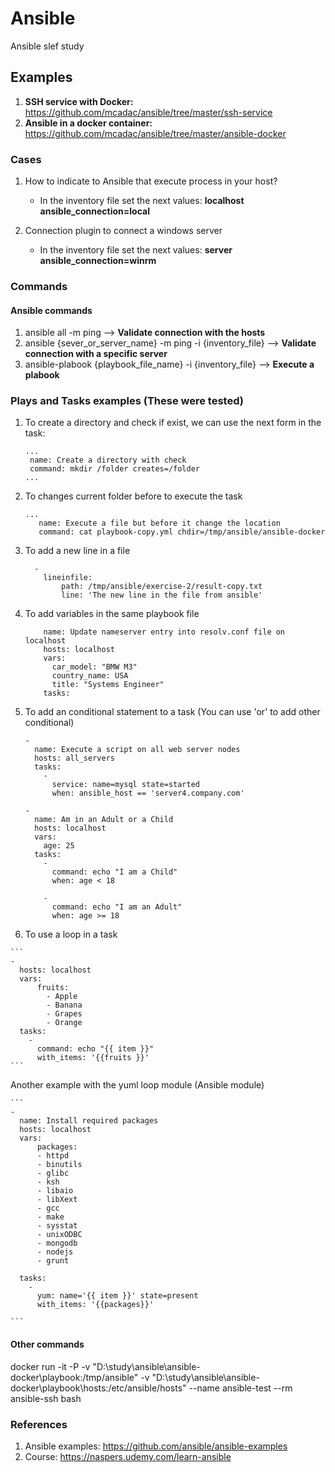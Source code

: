 # Ansible

Ansible slef study

## Examples

1. **SSH service with Docker:** https://github.com/mcadac/ansible/tree/master/ssh-service
2. **Ansible in a docker container:** https://github.com/mcadac/ansible/tree/master/ansible-docker

### Cases

1. How to indicate to Ansible that execute process in your host?

    - In the inventory file set the next values: 
      **localhost ansible_connection=local**

2. Connection plugin to connect a windows server

    - In the inventory file set the next values: 
      **server ansible_connection=winrm**

### Commands

#### Ansible commands
1. ansible all -m ping --> **Validate connection with the hosts**
2. ansible {sever_or_server_name} -m ping -i {inventory_file} --> **Validate connection with a specific server**
3. ansible-plabook {playbook_file_name} -i {inventory_file} --> **Execute a plabook**

### Plays and Tasks examples (These were tested)

1. To create a directory and check if exist,  we can use the next form in the task:
    ```
    ...
     name: Create a directory with check
     command: mkdir /folder creates=/folder
    ...
    ```

2. To changes current folder before to execute the task

    ```
    ...
       name: Execute a file but before it change the location
       command: cat playbook-copy.yml chdir=/tmp/ansible/ansible-docker
    ```
3. To add a new line in a file

    ```
      -
        lineinfile:
            path: /tmp/ansible/exercise-2/result-copy.txt
            line: 'The new line in the file from ansible'
    ```
 4. To add variables in the same playbook file
    
    ```
        name: Update nameserver entry into resolv.conf file on localhost
        hosts: localhost
        vars:
          car_model: "BMW M3"
          country_name: USA
          title: "Systems Engineer"
        tasks:
    ```
 5. To add an conditional statement to a task (You can use 'or' to add other conditional)
    ```
    -
      name: Execute a script on all web server nodes
      hosts: all_servers
      tasks:
        -
          service: name=mysql state=started
          when: ansible_host == 'server4.company.com'
    ```
    
    ```
    -
      name: Am in an Adult or a Child
      hosts: localhost
      vars:
        age: 25
      tasks:
        -
          command: echo "I am a Child"
          when: age < 18

        -
          command: echo "I am an Adult"
          when: age >= 18
    ```
  
  6. To use a loop in a task
  
    ```
    -
      hosts: localhost
      vars:
          fruits:
            - Apple
            - Banana
            - Grapes
            - Orange
      tasks:
        -
          command: echo "{{ item }}"
          with_items: '{{fruits }}'
    ```
   Another example with the yuml loop module (Ansible module)  
    
    ```
    -
      name: Install required packages
      hosts: localhost
      vars:
          packages:
          - httpd
          - binutils
          - glibc
          - ksh
          - libaio
          - libXext
          - gcc
          - make
          - sysstat
          - unixODBC
          - mongodb
          - nodejs
          - grunt

      tasks:
        -
          yum: name='{{ item }}' state=present
          with_items: '{{packages}}'
    
    ```
  

#### Other commands
docker run -it -P -v "D:\study\ansible\ansible-docker\playbook:/tmp/ansible" -v  "D:\study\ansible\ansible-docker\playbook\hosts:/etc/ansible/hosts" --name ansible-test --rm  ansible-ssh  bash

### References

1. Ansible examples: https://github.com/ansible/ansible-examples
2. Course: https://naspers.udemy.com/learn-ansible



